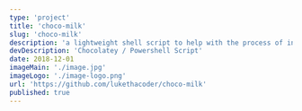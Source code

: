 ```yaml
---
type: 'project'
title: 'choco-milk'
slug: 'choco-milk'
description: 'a lightweight shell script to help with the process of installing 3rd party software on windows'
devDescription: 'Chocolatey / Powershell Script'
date: 2018-12-01
imageMain: './image.jpg'
imageLogo: './image-logo.png'
url: 'https://github.com/lukethacoder/choco-milk'
published: true
---
```

